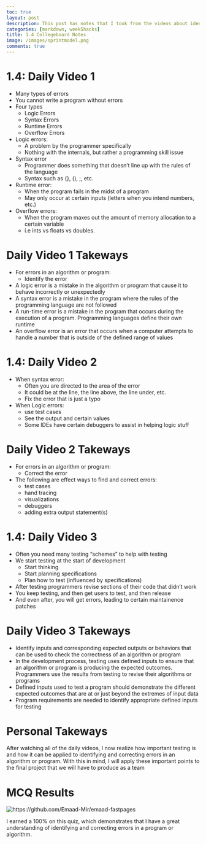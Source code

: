 ```yaml
---
toc: true
layout: post
description: This post has notes that I took from the videos about identifying and correcting errors, as well as some things that I took away from watching them.
categories: [markdown, week5hacks]
title: 1.4 Collegeboard Notes
image: /images/sprintmodel.png
comments: true
---
```


# 1.4: Daily Video 1

- Many types of errors
- You cannot write a program without errors
- Four types
    - Logic Errors
    - Syntax Errors
    - Runtime Errors
    - Overflow Errors
- Logic errors:
    - A problem by the programmer specifically
    - Nothing with the internals, but rather a programming skill issue
- Syntax error
    - Programmer does something that doesn’t line up with the rules of the language
    - Syntax such as {}, (), ;, etc.
- Runtime error:
    - When the program fails in the midst of a program
    - May only occur at certain inputs (letters when you intend numbers, etc.)
- Overflow errors:
    - When the program maxes out the amount of memory allocation to a certain variable
    - i.e ints vs floats vs doubles.

# Daily Video 1 Takeways

- For errors in an algorithm or program:
    - Identify the error
- A logic error is a mistake in the algorithm or program that cause it to behave incorrectly or unexpectedly
- A syntax error is a mistake in the program where the rules of the programming language are not followed
- A run-time error is a mistake in the program that occurs during the execution of a program. Programming languages define their own runtime
- An overflow error is an error that occurs when a computer attempts to handle a number that is outside of the defined range of values

# 1.4: Daily Video 2

- When syntax error:
    - Often you are directed to the area of the error
    - It could be at the line, the line above, the line under, etc.
    - Fix the error that is just a typo
- When Logic errors:
    - use test cases
    - See the output and certain values
    - Some IDEs have certain debuggers to assist in helping logic stuff

# Daily Video 2 Takeways

- For errors in an algorithm or program:
    - Correct the error
- The following are effect ways to find and correct errors:
    - test cases
    - hand tracing
    - visualizations
    - debuggers
    - adding extra output statement(s)


# 1.4: Daily Video 3

- Often you need many testing “schemes” to help with testing
- We start testing at the start of development
    - Start thinking
    - Start planning specifications
    - Plan how to test (influenced by specifications)
- After testing programmers revise sections of their code that didn’t work
- You keep testing, and then get users to test, and then release
- And even after, you will get errors, leading to certain maintainence patches

# Daily Video 3 Takeways

- Identify inputs and corresponding expected outputs or behaviors that can be used to check the correctness of an algorithm or program
- In the development process, testing uses defined inputs to ensure that an algorithm or program is producing the expected outcomes. Programmers use the results from testing to revise their algorithms or programs
- Defined inputs used to test a program should demonstrate the different expected outcomes that are at or just beyond the extremes of input data
- Program requirements are needed to identify appropriate defined inputs for testing


# Personal Takeways

After watching all of the daily videos, I now realize how important testing is and how it can be applied to identifying and correcting errors in an algorithm or program. With this in mind, I will apply these important points to the final project that we will have to produce as a team

# MCQ Results

![]({{site.baseurl}}/images/proofofcompletion.png "https://github.com/Emaad-Mir/emaad-fastpages")

I earned a 100% on this quiz, which demonstrates that I have a great understanding of identifying and correcting errors in a program or algorithm.